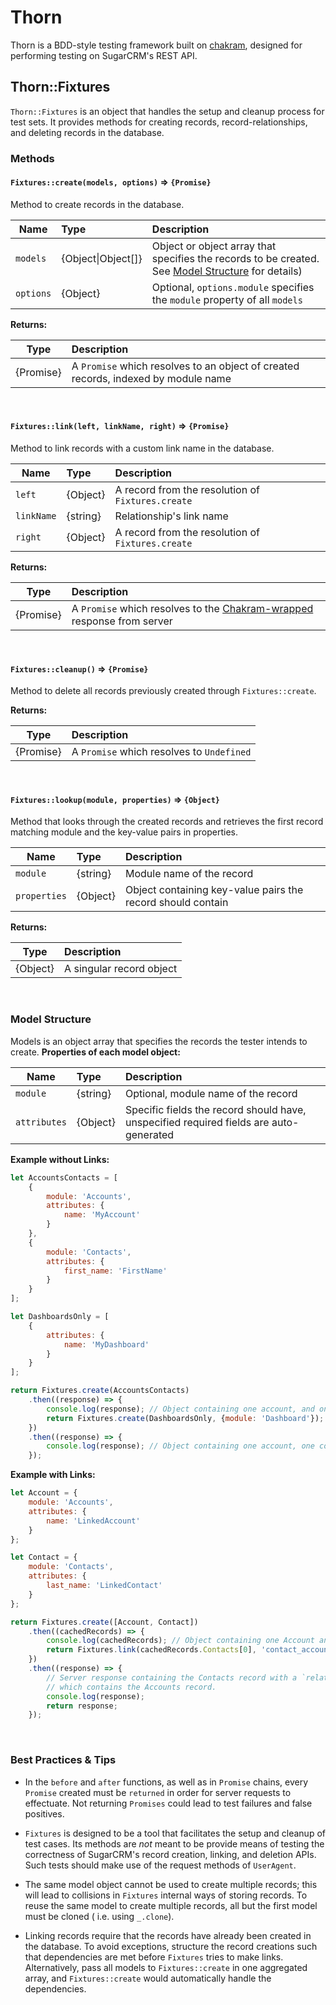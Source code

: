 # Thorn

Thorn is a BDD-style testing framework built on [chakram](http://dareid.github.io/chakram/), designed for performing testing on SugarCRM's REST API.

## Thorn::Fixtures

`Thorn::Fixtures` is an object that handles the setup and cleanup process for test sets. It provides methods for creating records, record-relationships, and deleting records in the database.

### Methods

#### **`Fixtures::create(models, options)` => `{Promise}`**  
Method to create records in the database.  

| Name      | Type       | Description |
| --------- |:-----------|:------------|
| `models`  | {Object&#124;Object[]} | Object or object array that specifies the records to be created. See [Model Structure](#model-structure) for details)|
| `options` | {Object}   | Optional, `options.module` specifies the `module` property of all `models`|    

**Returns:**  

| Type      | Description |
| --------- |:------------|
| {Promise} | A `Promise` which resolves to an object of created records, indexed by module name|     
      
<br/>

#### **`Fixtures::link(left, linkName, right)` => `{Promise}`**  
Method to link records with a custom link name in the database.  

| Name       | Type       | Description |
| ---------- |:-----------|:------------|
| `left`     | {Object}   | A record from the resolution of `Fixtures.create` |
| `linkName` | {string}   | Relationship's link name |
| `right`    | {Object}   | A record from the resolution of `Fixtures.create` |

**Returns:**  

| Type      | Description |
| --------- |:------------|
| {Promise} | A `Promise` which resolves to the [Chakram-wrapped](http://dareid.github.io/chakram/jsdoc/global.html#ChakramResponse) response from server |

<br/>

#### **`Fixtures::cleanup()` => `{Promise}`**  
Method to delete all records previously created through `Fixtures::create`. 

**Returns:**  

| Type      | Description |
| --------- |:------------|
| {Promise} | A `Promise` which resolves to `Undefined` |

<br/>

#### **`Fixtures::lookup(module, properties)` => `{Object}`**
Method that looks through the created records and retrieves the first record
matching module and the key-value pairs in properties.

| Name         | Type     | Description |
| ------------ |:---------|:------------|
| `module`     | {string} | Module name of the record |
| `properties` | {Object} | Object containing key-value pairs the record should contain |    

**Returns:**  

| Type     | Description |
| -------- |:------------|
| {Object} | A singular record object |  

<br/>

### Model Structure
Models is an object array that specifies the records the tester intends to create. 
**Properties of each model object:**  

|Name          | Type     | Description |
|--------------|:---------|:------------|
| `module`     | {string} | Optional, module name of the record |
| `attributes` | {Object} | Specific fields the record should have, unspecified required fields are auto-generated |

**Example without Links:**
```javascript
let AccountsContacts = [
    {
        module: 'Accounts',
        attributes: {
            name: 'MyAccount'
        }
    },
    {
        module: 'Contacts',
        attributes: {
            first_name: 'FirstName'
        }
    }
];

let DashboardsOnly = [
    {
        attributes: {
            name: 'MyDashboard'
        }
    }
];

return Fixtures.create(AccountsContacts)
    .then((response) => {
        console.log(response); // Object containing one account, and one contact
        return Fixtures.create(DashboardsOnly, {module: 'Dashboard'});
    })
    .then((response) => {
        console.log(response); // Object containing one account, one contact, and one dashboard
    });
```

**Example with Links:**
```javascript
let Account = {
    module: 'Accounts',
    attributes: {
        name: 'LinkedAccount'
    }
};

let Contact = {
    module: 'Contacts',
    attributes: {
        last_name: 'LinkedContact'
    }
};

return Fixtures.create([Account, Contact])
    .then((cachedRecords) => {
        console.log(cachedRecords); // Object containing one Account and one Contact
        return Fixtures.link(cachedRecords.Contacts[0], 'contact_account', cachedRecords.Accounts[0]);
    })
    .then((response) => {
        // Server response containing the Contacts record with a `related_records` property,
        // which contains the Accounts record.
        console.log(response);
        return response;
    });
```

<br/>

### Best Practices & Tips

* In the `before` and `after` functions, as well as in `Promise` chains, every `Promise` created must be `returned` in
order for server requests to effectuate. Not returning `Promises` could lead to test failures and false positives.

* `Fixtures` is designed to be a tool that facilitates the setup and cleanup of test cases. Its methods are *not* meant
to be provide means of testing the correctness of SugarCRM's record creation, linking, and deletion APIs. Such tests
should make use of the request methods of `UserAgent`.

* The same model object cannot be used to create multiple records; this will lead to collisions in `Fixtures` internal
ways of storing records. To reuse the same model to create multiple records, all but the first model must be cloned (
i.e. using `_.clone`).

* Linking records require that the records have already been created in the database. To avoid exceptions, structure the
record creations such that dependencies are met before `Fixtures` tries to make links. Alternatively, pass all models to
`Fixtures::create` in one aggregated array, and `Fixtures::create` would automatically handle the dependencies.
